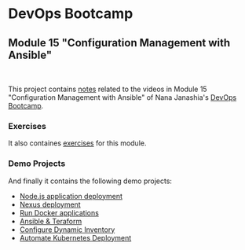 # DevOps Bootcamp
## Module 15 "Configuration Management with Ansible"
<br />

This project contains [notes](./Notes.md) related to the videos in Module 15 "Configuration Management with Ansible" of Nana Janashia's [DevOps Bootcamp](https://www.techworld-with-nana.com/devops-bootcamp).

### Exercises
It also containes [exercises](./exercises/Exercises.md) for this module.

### Demo Projects
And finally it contains the following demo projects:
- [Node.js application deployment](./demo-projects/1-nodejs-application-deployment/)
- [Nexus deployment](./demo-projects/2-nexus-deployment/)
- [Run Docker applications](./demo-projects/3-run-docker-applications/)
- [Ansible & Teraform](./demo-projects/4-ansible-integration-in-terraform/)
- [Configure Dynamic Inventory](./demo-projects/5-dynamic-inventory/)
- [Automate Kubernetes Deployment](./demo-projects/6-deploy-application-in-k8s/)